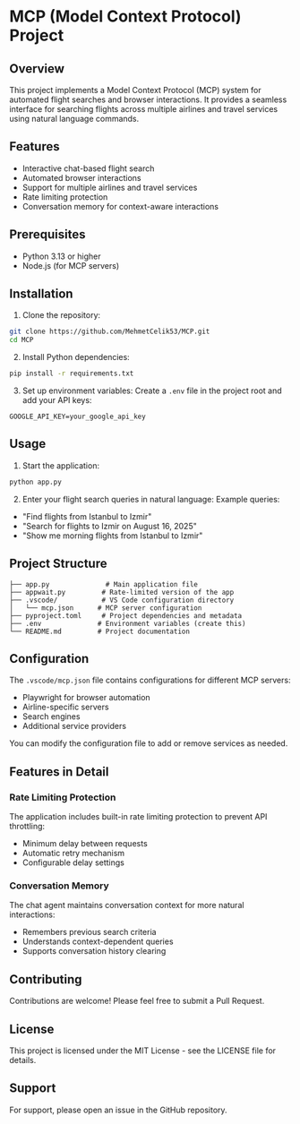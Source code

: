 # MCP (Model Context Protocol) Project

## Overview
This project implements a Model Context Protocol (MCP) system for automated flight searches and browser interactions. It provides a seamless interface for searching flights across multiple airlines and travel services using natural language commands.

## Features
- Interactive chat-based flight search
- Automated browser interactions
- Support for multiple airlines and travel services
- Rate limiting protection
- Conversation memory for context-aware interactions

## Prerequisites
- Python 3.13 or higher
- Node.js (for MCP servers)

## Installation

1. Clone the repository:
```bash
git clone https://github.com/MehmetCelik53/MCP.git
cd MCP
```

2. Install Python dependencies:
```bash
pip install -r requirements.txt
```

3. Set up environment variables:
Create a `.env` file in the project root and add your API keys:
```env
GOOGLE_API_KEY=your_google_api_key
```

## Usage

1. Start the application:
```bash
python app.py
```

2. Enter your flight search queries in natural language:
Example queries:
- "Find flights from Istanbul to Izmir"
- "Search for flights to Izmir on August 16, 2025"
- "Show me morning flights from Istanbul to Izmir"

## Project Structure

```
├── app.py              # Main application file
├── appwait.py         # Rate-limited version of the app
├── .vscode/           # VS Code configuration directory
│   └── mcp.json      # MCP server configuration
├── pyproject.toml     # Project dependencies and metadata
├── .env              # Environment variables (create this)
└── README.md         # Project documentation
```

## Configuration

The `.vscode/mcp.json` file contains configurations for different MCP servers:
- Playwright for browser automation
- Airline-specific servers
- Search engines
- Additional service providers

You can modify the configuration file to add or remove services as needed.

## Features in Detail

### Rate Limiting Protection
The application includes built-in rate limiting protection to prevent API throttling:
- Minimum delay between requests
- Automatic retry mechanism
- Configurable delay settings

### Conversation Memory
The chat agent maintains conversation context for more natural interactions:
- Remembers previous search criteria
- Understands context-dependent queries
- Supports conversation history clearing

## Contributing

Contributions are welcome! Please feel free to submit a Pull Request.

## License

This project is licensed under the MIT License - see the LICENSE file for details.

## Support

For support, please open an issue in the GitHub repository.